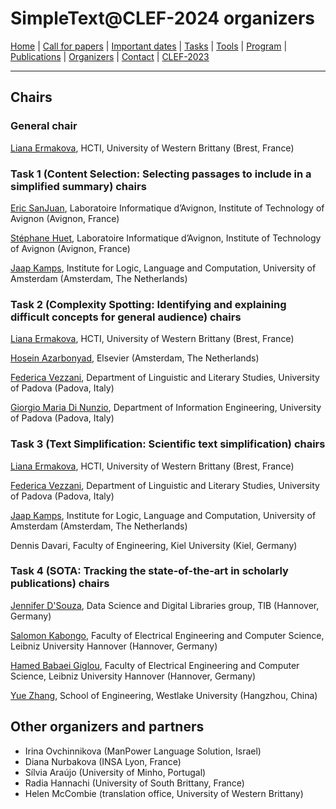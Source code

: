 # SimpleText@CLEF-2024 organizers

[Home](./) | [Call for papers](./CFP) | [Important dates](./dates) | [Tasks](./tasks)  | [Tools](./tools) | 
[Program](./program) | [Publications](./publications) | [Organizers](./organizers) | [Contact](./contact) | [CLEF-2023](https://simpletext-project.com/2023/clef/)

---

## Chairs

### General chair
[Liana Ermakova](https://nouveau.univ-brest.fr/hcti/fr/membre/liana-ermakova), HCTI, University of Western Brittany (Brest, France)

### Task 1 (Content Selection: Selecting passages to include in a simplified summary) chairs
[Eric SanJuan](https://termwatch.es/), Laboratoire Informatique d’Avignon, Institute of Technology of Avignon (Avignon, France)

[Stéphane Huet](https://cv.archives-ouvertes.fr/shuet), Laboratoire Informatique d’Avignon, Institute of Technology of Avignon (Avignon, France)

[Jaap Kamps](https://e.humanities.uva.nl/), Institute for Logic, Language and Computation, University of Amsterdam (Amsterdam, The Netherlands)

### Task 2 (Complexity Spotting: Identifying and explaining difficult concepts for general audience) chairs
[Liana Ermakova](https://nouveau.univ-brest.fr/hcti/fr/membre/liana-ermakova), HCTI, University of Western Brittany (Brest, France)

[Hosein Azarbonyad](https://scholar.google.com/citations?user=JHL38zQAAAAJ&hl=en), Elsevier (Amsterdam, The Netherlands)

[Federica Vezzani](https://www.dei.unipd.it/~vezzanif/), Department of Linguistic and Literary Studies, University of Padova (Padova, Italy)

[Giorgio Maria Di Nunzio](https://www.dei.unipd.it/~dinunzio/MyAcademicPage/Welcome.html), Department of Information Engineering, University of Padova (Padova, Italy)

### Task 3 (Text Simplification: Scientific text simplification) chairs
[Liana Ermakova](https://nouveau.univ-brest.fr/hcti/fr/membre/liana-ermakova), HCTI, University of Western Brittany (Brest, France)

[Federica Vezzani](https://www.dei.unipd.it/~vezzanif/), Department of Linguistic and Literary Studies, University of Padova (Padova, Italy)

[Jaap Kamps](https://e.humanities.uva.nl/), Institute for Logic, Language and Computation, University of Amsterdam (Amsterdam, The Netherlands)

Dennis Davari, Faculty of Engineering, Kiel University (Kiel, Germany)

### Task 4 (SOTA: Tracking the state-of-the-art in scholarly publications) chairs
[Jennifer D'Souza](https://www.tib.eu/en/research-development/research-groups-and-labs/data-science-and-digital-libraries/staff/jennifer-dsouza), Data Science and Digital Libraries group, TIB (Hannover, Germany)

[Salomon Kabongo](https://skabongo.github.io/), Faculty of Electrical Engineering and Computer Science, Leibniz University Hannover (Hannover, Germany)

[Hamed Babaei Giglou](https://scholar.google.com/citations?user=Sehm6tMAAAAJ&hl=en), Faculty of Electrical Engineering and Computer Science, Leibniz University Hannover (Hannover, Germany)

[Yue Zhang](https://frcchang.github.io/), School of Engineering, Westlake University (Hangzhou, China)

## Other organizers and partners

* Irina Ovchinnikova (ManPower Language Solution, Israel)
* Diana Nurbakova (INSA Lyon, France)
* Sílvia Araújo (University of Minho, Portugal)
* Radia Hannachi (University of South Brittany, France)
* Helen McCombie (translation office, University of Western Brittany)

